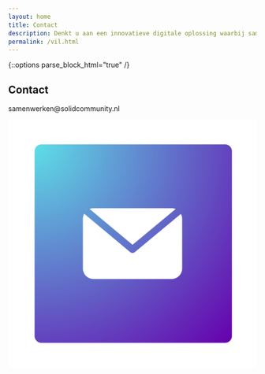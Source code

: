 ```yaml
---
layout: home
title: Contact
description: Denkt u aan een innovatieve digitale oplossing waarbij samenwerking in data belangrijk is? En benieuwd hoe wij uw project mee kunnen ondersteunen en ontwikkelen? Neem contact op via onderstaand mailadres en we nemen contact met u op.
permalink: /vil.html
---
```


{::options parse_block_html="true" /}
<div class="wrapperprojects" markdown="0">
            <div class="projectblock">
             <div class="project_text">
              <h2>
Contact
              </h2>
              <p>
samenwerken@solidcommunity.nl
                </p>
              </div>
              <div class="project_img">
                <img src="/img/contact.svg" alt="">
            </div>         
        </div>
</div>
